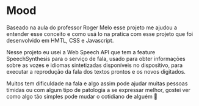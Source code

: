 # Mood
Baseado na aula do professor Roger Melo esse projeto me ajudou a entender esse conceito e como usá lo na pratica com esse projeto que foi desenvolvido em HMTL, CSS e Javascript.

Nesse projeto eu usei a Web Speech API que tem a feature SpeechSynthesis para o serviço de fala, usado para obter informações sobre as vozes e idiomas sintetizadas disponíveis no dispositivo, para executar a reprodução da fala dos textos prontos e os novos digitados.

Muitos tem dificuldade na fala e algo assim pode ajudar muitas pessoas tímidas ou com algum tipo de patologia a se expressar melhor, gostei ver como algo tão simples pode mudar o cotidiano de alguém 🎉
